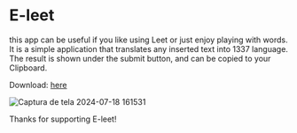 # E-leet
this app can be useful if you like using Leet or just enjoy playing with words. It is a simple application that translates any inserted text into 1337 language.
The result is shown under the submit button, and can be copied to your Clipboard.

Download: [here](https://github.com/GabrielCamara3526/E-leet/releases)

![Captura de tela 2024-07-18 161531](https://github.com/user-attachments/assets/cda3024f-7990-4289-9c6e-f58d8b55a189)

Thanks for supporting E-leet!
